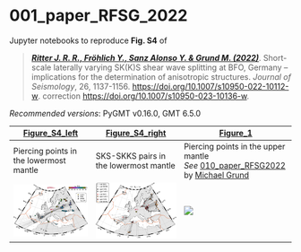 # 001_paper_RFSG_2022

Jupyter notebooks to reproduce **Fig. S4** of

> [**_Ritter J. R. R., Fröhlich Y., Sanz Alonso Y. & Grund M. (2022)_**](https://doi.org/10.1007/s10950-022-10112-w).
> Short-scale laterally varying SK(K)S shear wave splitting at BFO, Germany – implications for the determination of anisotropic structures.
> *Journal of Seismology*, 26, 1137-1156.
> https://doi.org/10.1007/s10950-022-10112-w. correction https://doi.org/10.1007/s10950-023-10136-w.

_Recommended versions_: PyGMT v0.16.0, GMT 6.5.0

| **[Figure_S4_left](https://github.com/yvonnefroehlich/gmt-pygmt-plotting/blob/main/001_paper_RFSG_2022/Figure_S4/RFSG_FigS4_left_swsm.ipynb)** | **[Figure_S4_right](https://github.com/yvonnefroehlich/gmt-pygmt-plotting/blob/main/001_paper_RFSG_2022/Figure_S4/RFSG_FigS4_right_pairs.ipynb)** | **[Figure_1](https://github.com/michaelgrund/GMT-plotting/blob/main/010_paper_RFSG2022/RFSG_2022_Fig_01.ipynb)** |
| --- | --- | --- |
| Piercing points in the lowermost mantle | SKS-SKKS pairs in the lowermost mantle | Piercing points in the upper mantle <br> _See_ [010_paper_RFSG2022](https://github.com/michaelgrund/GMT-plotting/blob/main/010_paper_RFSG2022/RFSG_2022_Fig_01.ipynb) by [Michael Grund](https://github.com/michaelgrund) |
| <img src="https://github.com/yvonnefroehlich/gmt-pygmt-plotting/raw/main/001_paper_RFSG_2022/Figure_S4/RFSG_FigS4_left_swsm.png" width="250"> | <img src="https://github.com/yvonnefroehlich/gmt-pygmt-plotting/raw/main/001_paper_RFSG_2022/Figure_S4/RFSG_FigS4_right_pairs.png" width="250"> | <img src="https://github.com/michaelgrund/GMT-plotting/blob/main/010_paper_RFSG2022/PLOT_fig01_map_URG.png" width="200"> |
